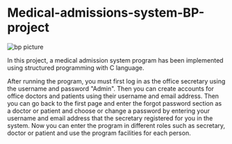 # Medical-admissions-system-BP-project



![bp picture](https://github.com/ztavakolii/Medical-admissions-system-BP-project/assets/119357206/215c1cbb-ea5f-400e-8912-ddb79c45125f)

In this project, a medical admission system program has been implemented using structured programming with C language.

After running the program, you must first log in as the office secretary using the username and password "Admin". Then you can create accounts for office doctors and patients using their username and email address. Then you can go back to the first page and enter the forgot password section as a doctor or patient and choose or change a password by entering your username and email address that the secretary registered for you in the system.
Now you can enter the program in different roles such as secretary, doctor or patient and use the program facilities for each person.
